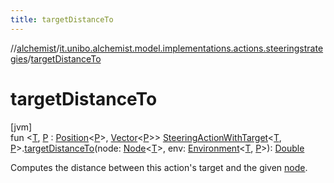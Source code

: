 ```yaml
---
title: targetDistanceTo
---
```

//[alchemist](../../index.html)/[it.unibo.alchemist.model.implementations.actions.steeringstrategies](index.html)/[targetDistanceTo](target-distance-to.html)



# targetDistanceTo



[jvm]\
fun <[T](target-distance-to.html), [P](target-distance-to.html) : [Position](../it.unibo.alchemist.model.interfaces/-position/index.html)<[P](target-distance-to.html)>, [Vector](../it.unibo.alchemist.model.interfaces.geometry/-vector/index.html)<[P](target-distance-to.html)>> [SteeringActionWithTarget](../it.unibo.alchemist.model.interfaces/-steering-action-with-target/index.html)<[T](target-distance-to.html), [P](target-distance-to.html)>.[targetDistanceTo](target-distance-to.html)(node: [Node](../it.unibo.alchemist.model.interfaces/-node/index.html)<[T](target-distance-to.html)>, env: [Environment](../it.unibo.alchemist.model.interfaces/-environment/index.html)<[T](target-distance-to.html), [P](target-distance-to.html)>): [Double](https://kotlinlang.org/api/latest/jvm/stdlib/kotlin/-double/index.html)



Computes the distance between this action's target and the given [node](target-distance-to.html).




